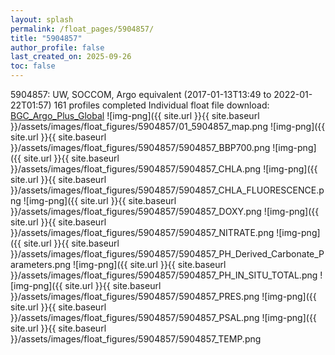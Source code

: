 ```yaml
---
layout: splash
permalink: /float_pages/5904857/
title: "5904857"
author_profile: false
last_created_on: 2025-09-26
toc: false
---
```

 
5904857: UW, SOCCOM, Argo equivalent (2017-01-13T13:49 to 2022-01-22T01:57)
161 profiles completed
Individual float file download: [BGC_Argo_Plus_Global](https://ftp.soest.hawaii.edu/bgc_argo_plus/Individual_Floats/outliers_removed/5904857_Sprof_processed.nc)
![img-png]({{ site.url }}{{ site.baseurl }}/assets/images/float_figures/5904857/01_5904857_map.png
![img-png]({{ site.url }}{{ site.baseurl }}/assets/images/float_figures/5904857/5904857_BBP700.png
![img-png]({{ site.url }}{{ site.baseurl }}/assets/images/float_figures/5904857/5904857_CHLA.png
![img-png]({{ site.url }}{{ site.baseurl }}/assets/images/float_figures/5904857/5904857_CHLA_FLUORESCENCE.png
![img-png]({{ site.url }}{{ site.baseurl }}/assets/images/float_figures/5904857/5904857_DOXY.png
![img-png]({{ site.url }}{{ site.baseurl }}/assets/images/float_figures/5904857/5904857_NITRATE.png
![img-png]({{ site.url }}{{ site.baseurl }}/assets/images/float_figures/5904857/5904857_PH_Derived_Carbonate_Parameters.png
![img-png]({{ site.url }}{{ site.baseurl }}/assets/images/float_figures/5904857/5904857_PH_IN_SITU_TOTAL.png
![img-png]({{ site.url }}{{ site.baseurl }}/assets/images/float_figures/5904857/5904857_PRES.png
![img-png]({{ site.url }}{{ site.baseurl }}/assets/images/float_figures/5904857/5904857_PSAL.png
![img-png]({{ site.url }}{{ site.baseurl }}/assets/images/float_figures/5904857/5904857_TEMP.png
